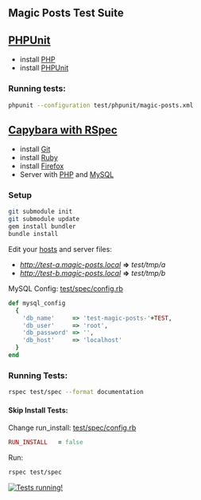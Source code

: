Magic Posts Test Suite
--------

## [PHPUnit](https://github.com/sebastianbergmann/phpunit/)

* install [PHP](http://php.net/)
* install [PHPUnit](https://github.com/sebastianbergmann/phpunit/)

### Running tests:
```bash
phpunit --configuration test/phpunit/magic-posts.xml
```

## [Capybara with RSpec](https://github.com/jnicklas/capybara)

* install [Git](http://git-scm.com/)
* install [Ruby](http://www.ruby-lang.org/)
* install [Firefox](http://www.mozilla.org/firefox/)
* Server with [PHP](http://php.net/) and [MySQL](http://www.mysql.com/)

### Setup

```bash
git submodule init
git submodule update
gem install bundler
bundle install
```

Edit your [hosts](http://en.wikipedia.org/wiki/Hosts_\(file\)) and server files:

* *http://test-a.magic-posts.local* **=>** *test/tmp/a*
* *http://test-b.magic-posts.local* **=>** *test/tmp/b*

MySQL Config: [test/spec/config.rb](spec/config.rb)
```ruby
def mysql_config
  {
    'db_name'     => 'test-magic-posts-'+TEST,
    'db_user'     => 'root',
    'db_password' => '',
    'db_host'     => 'localhost'
  }
end
```

### Running Tests:
```bash
rspec test/spec --format documentation
```

#### Skip Install Tests:

Change run_install: [test/spec/config.rb](spec/config.rb)
```ruby
RUN_INSTALL   = false
```

Run:
```bash
rspec test/spec
```

[![Tests running!](http://gbaptista.com/images/youtube-tests.png)](https://www.youtube.com/watch?v=hXT9XTZsPOU)
